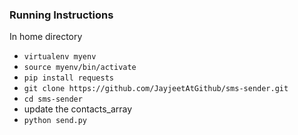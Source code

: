 ### Running Instructions

In home directory

- `virtualenv myenv`
- `source myenv/bin/activate`
- `pip install requests`
- `git clone https://github.com/JayjeetAtGithub/sms-sender.git`
- `cd sms-sender`
- update the contacts_array
- `python send.py`

